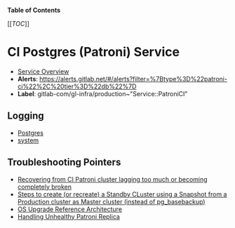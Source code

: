 <!-- MARKER: do not edit this section directly. Edit services/service-catalog.yml then run scripts/generate-docs -->

**Table of Contents**

[[_TOC_]]

# CI Postgres (Patroni) Service

* [Service Overview](https://dashboards.gitlab.net/d/patroni-ci-main/patroni-ci-overview)
* **Alerts**: <https://alerts.gitlab.net/#/alerts?filter=%7Btype%3D%22patroni-ci%22%2C%20tier%3D%22db%22%7D>
* **Label**: gitlab-com/gl-infra/production~"Service::PatroniCI"

## Logging

* [Postgres](https://log.gprd.gitlab.net/goto/d0f8993486c9007a69d85e3a08f1ea7c)
* [system](https://log.gprd.gitlab.net/goto/3669d551a595a3a5cf1e9318b74e6c22)

## Troubleshooting Pointers

* [Recovering from CI Patroni cluster lagging too much or becoming completely broken](recovering_patroni_ci_intense_lagging_or_replication_stopped.md)
* [Steps to create (or recreate) a Standby CLuster using a Snapshot from a Production cluster as Master cluster (instead of pg_basebackup)](../patroni/build_cluster_from_snapshot.md)
* [OS Upgrade Reference Architecture](../patroni/os_upgrade_reference_architecture.md)
* [Handling Unhealthy Patroni Replica](../patroni/unhealthy_patroni_node_handling.md)
<!-- END_MARKER -->

<!-- ## Summary -->

<!-- ## Architecture -->

<!-- ## Performance -->

<!-- ## Scalability -->

<!-- ## Availability -->

<!-- ## Durability -->

<!-- ## Security/Compliance -->

<!-- ## Monitoring/Alerting -->

<!-- ## Links to further Documentation -->
